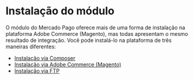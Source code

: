 # Instalação do módulo

O módulo do Mercado Pago oferece mais de uma forma de instalação na plataforma Adobe Commerce (Magento), mas todas apresentam o mesmo resultado de integração. Você pode instalá-lo na plataforma de três maneiras diferentes:

* [Instalação via Composer](/developers/pt/docs/magento-two/installation/composer)
* [Instalação via Adobe Commerce (Magento)](/developers/pt/docs/magento-two/installation/magento-marketplace)
* [Instalação via FTP](/developers/pt/docs/magento-two/installation/ftp)